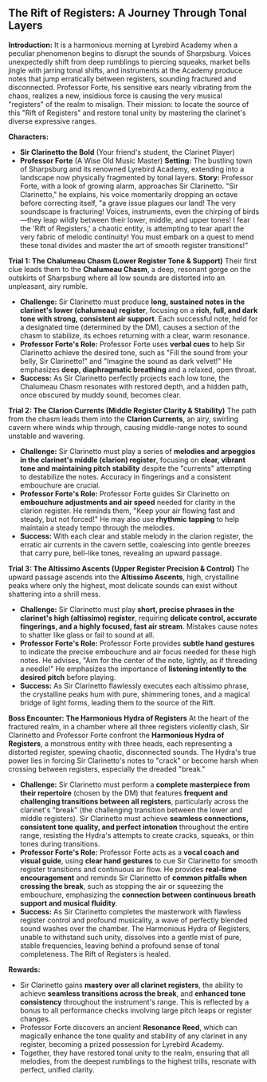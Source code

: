 ## The Rift of Registers: A Journey Through Tonal Layers
**Introduction:** It is a harmonious morning at Lyrebird Academy when a peculiar phenomenon begins to disrupt the sounds of Sharpsburg. Voices unexpectedly shift from deep rumblings to piercing squeaks, market bells jingle with jarring tonal shifts, and instruments at the Academy produce notes that jump erratically between registers, sounding fractured and disconnected. Professor Forte, his sensitive ears nearly vibrating from the chaos, realizes a new, insidious force is causing the very musical "registers" of the realm to misalign. Their mission: to locate the source of this "Rift of Registers" and restore tonal unity by mastering the clarinet's diverse expressive ranges.

**Characters:**
*   **Sir Clarinetto the Bold** (Your friend's student, the Clarinet Player)
*   **Professor Forte** (A Wise Old Music Master)
**Setting:** The bustling town of Sharpsburg and its renowned Lyrebird Academy, extending into a landscape now physically fragmented by tonal layers.
**Story:** Professor Forte, with a look of growing alarm, approaches Sir Clarinetto. "Sir Clarinetto," he explains, his voice momentarily dropping an octave before correcting itself, "a grave issue plagues our land! The very soundscape is fracturing! Voices, instruments, even the chirping of birds—they leap wildly between their lower, middle, and upper tones! I fear the 'Rift of Registers,' a chaotic entity, is attempting to tear apart the very fabric of melodic continuity! You must embark on a quest to mend these tonal divides and master the art of smooth register transitions!"

**Trial 1: The Chalumeau Chasm (Lower Register Tone & Support)** Their first clue leads them to the **Chalumeau Chasm**, a deep, resonant gorge on the outskirts of Sharpsburg where all low sounds are distorted into an unpleasant, airy rumble.
*   **Challenge:** Sir Clarinetto must produce **long, sustained notes in the clarinet's lower (chalumeau) register**, focusing on a **rich, full, and dark tone with strong, consistent air support**. Each successful note, held for a designated time (determined by the DM), causes a section of the chasm to stabilize, its echoes returning with a clear, warm resonance.
*   **Professor Forte's Role:** Professor Forte uses **verbal cues** to help Sir Clarinetto achieve the desired tone, such as "Fill the sound from your belly, Sir Clarinetto!" and "Imagine the sound as dark velvet!" He emphasizes **deep, diaphragmatic breathing** and a relaxed, open throat.
*   **Success:** As Sir Clarinetto perfectly projects each low tone, the Chalumeau Chasm resonates with restored depth, and a hidden path, once obscured by muddy sound, becomes clear.

**Trial 2: The Clarion Currents (Middle Register Clarity & Stability)** The path from the chasm leads them into the **Clarion Currents**, an airy, swirling cavern where winds whip through, causing middle-range notes to sound unstable and wavering.
*   **Challenge:** Sir Clarinetto must play a series of **melodies and arpeggios in the clarinet's middle (clarion) register**, focusing on **clear, vibrant tone and maintaining pitch stability** despite the "currents" attempting to destabilize the notes. Accuracy in fingerings and a consistent embouchure are crucial.
*   **Professor Forte's Role:** Professor Forte guides Sir Clarinetto on **embouchure adjustments and air speed** needed for clarity in the clarion register. He reminds them, "Keep your air flowing fast and steady, but not forced!" He may also use **rhythmic tapping** to help maintain a steady tempo through the melodies.
*   **Success:** With each clear and stable melody in the clarion register, the erratic air currents in the cavern settle, coalescing into gentle breezes that carry pure, bell-like tones, revealing an upward passage.

**Trial 3: The Altissimo Ascents (Upper Register Precision & Control)** The upward passage ascends into the **Altissimo Ascents**, high, crystalline peaks where only the highest, most delicate sounds can exist without shattering into a shrill mess.
*   **Challenge:** Sir Clarinetto must play **short, precise phrases in the clarinet's high (altissimo) register**, requiring **delicate control, accurate fingerings, and a highly focused, fast air stream**. Mistakes cause notes to shatter like glass or fail to sound at all.
*   **Professor Forte's Role:** Professor Forte provides **subtle hand gestures** to indicate the precise embouchure and air focus needed for these high notes. He advises, "Aim for the center of the note, lightly, as if threading a needle!" He emphasizes the importance of **listening intently to the desired pitch** before playing.
*   **Success:** As Sir Clarinetto flawlessly executes each altissimo phrase, the crystalline peaks hum with pure, shimmering tones, and a magical bridge of light forms, leading them to the source of the Rift.

**Boss Encounter: The Harmonious Hydra of Registers** At the heart of the fractured realm, in a chamber where all three registers violently clash, Sir Clarinetto and Professor Forte confront the **Harmonious Hydra of Registers**, a monstrous entity with three heads, each representing a distorted register, spewing chaotic, disconnected sounds. The Hydra's true power lies in forcing Sir Clarinetto's notes to "crack" or become harsh when crossing between registers, especially the dreaded "break."
*   **Challenge:** Sir Clarinetto must perform a **complete masterpiece from their repertoire** (chosen by the DM) that features **frequent and challenging transitions between all registers**, particularly across the clarinet's "break" (the challenging transition between the lower and middle registers). Sir Clarinetto must achieve **seamless connections, consistent tone quality, and perfect intonation** throughout the entire range, resisting the Hydra's attempts to create cracks, squeaks, or thin tones during transitions.
*   **Professor Forte's Role:** Professor Forte acts as a **vocal coach and visual guide**, using **clear hand gestures** to cue Sir Clarinetto for smooth register transitions and continuous air flow. He provides **real-time encouragement** and reminds Sir Clarinetto of **common pitfalls when crossing the break**, such as stopping the air or squeezing the embouchure, emphasizing the **connection between continuous breath support and musical fluidity**.
*   **Success:** As Sir Clarinetto completes the masterwork with flawless register control and profound musicality, a wave of perfectly blended sound washes over the chamber. The Harmonious Hydra of Registers, unable to withstand such unity, dissolves into a gentle mist of pure, stable frequencies, leaving behind a profound sense of tonal completeness. The Rift of Registers is healed.

**Rewards:**
*   Sir Clarinetto gains **mastery over all clarinet registers**, the ability to achieve **seamless transitions across the break**, and **enhanced tone consistency** throughout the instrument's range. This is reflected by a bonus to all performance checks involving large pitch leaps or register changes.
*   Professor Forte discovers an ancient **Resonance Reed**, which can magically enhance the tone quality and stability of any clarinet in any register, becoming a prized possession for Lyrebird Academy.
*   Together, they have restored tonal unity to the realm, ensuring that all melodies, from the deepest rumblings to the highest trills, resonate with perfect, unified clarity.
```
